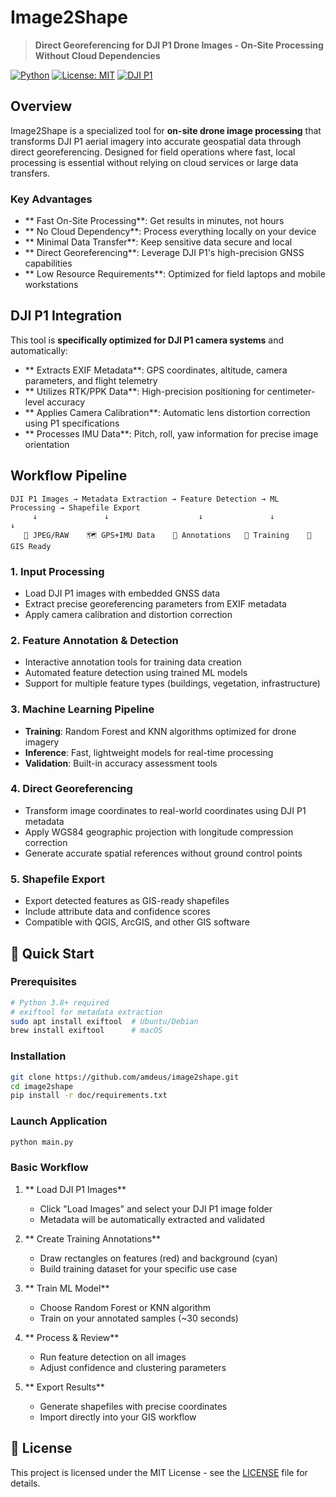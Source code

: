 # Image2Shape 

> **Direct Georeferencing for DJI P1 Drone Images - On-Site Processing Without Cloud Dependencies**

[![Python](https://img.shields.io/badge/python-3.8+-blue.svg)](https://www.python.org/downloads/)
[![License: MIT](https://img.shields.io/badge/License-MIT-yellow.svg)](https://opensource.org/licenses/MIT)
[![DJI P1](https://img.shields.io/badge/Camera-DJI%20P1-orange.svg)](https://www.dji.com/zenmuse-p1)

##  Overview

Image2Shape is a specialized tool for **on-site drone image processing** that transforms DJI P1 aerial imagery into accurate geospatial data through direct georeferencing. Designed for field operations where fast, local processing is essential without relying on cloud services or large data transfers.

###  Key Advantages
- ** Fast On-Site Processing**: Get results in minutes, not hours
- ** No Cloud Dependency**: Process everything locally on your device
- ** Minimal Data Transfer**: Keep sensitive data secure and local
- ** Direct Georeferencing**: Leverage DJI P1's high-precision GNSS capabilities
- ** Low Resource Requirements**: Optimized for field laptops and mobile workstations

##  DJI P1 Integration

This tool is **specifically optimized for DJI P1 camera systems** and automatically:

- ** Extracts EXIF Metadata**: GPS coordinates, altitude, camera parameters, and flight telemetry
- ** Utilizes RTK/PPK Data**: High-precision positioning for centimeter-level accuracy
- ** Applies Camera Calibration**: Automatic lens distortion correction using P1 specifications
- ** Processes IMU Data**: Pitch, roll, yaw information for precise image orientation


##  Workflow Pipeline

```
DJI P1 Images → Metadata Extraction → Feature Detection → ML Processing → Shapefile Export
     ↓               ↓                    ↓               ↓              ↓
   📸 JPEG/RAW    🗺️ GPS+IMU Data    🎯 Annotations   🧠 Training    📁 GIS Ready
```

### 1. **Input Processing**
- Load DJI P1 images with embedded GNSS data
- Extract precise georeferencing parameters from EXIF metadata
- Apply camera calibration and distortion correction

### 2. **Feature Annotation & Detection**
- Interactive annotation tools for training data creation
- Automated feature detection using trained ML models
- Support for multiple feature types (buildings, vegetation, infrastructure)

### 3. **Machine Learning Pipeline**
- **Training**: Random Forest and KNN algorithms optimized for drone imagery
- **Inference**: Fast, lightweight models for real-time processing
- **Validation**: Built-in accuracy assessment tools

### 4. **Direct Georeferencing**
- Transform image coordinates to real-world coordinates using DJI P1 metadata
- Apply WGS84 geographic projection with longitude compression correction
- Generate accurate spatial references without ground control points

### 5. **Shapefile Export**
- Export detected features as GIS-ready shapefiles
- Include attribute data and confidence scores
- Compatible with QGIS, ArcGIS, and other GIS software

## 🚀 Quick Start

### Prerequisites
```bash
# Python 3.8+ required
# exiftool for metadata extraction
sudo apt install exiftool  # Ubuntu/Debian
brew install exiftool      # macOS
```

### Installation
```bash
git clone https://github.com/amdeus/image2shape.git
cd image2shape
pip install -r doc/requirements.txt
```

### Launch Application
```bash
python main.py
```

### Basic Workflow

1. ** Load DJI P1 Images**
   - Click "Load Images" and select your DJI P1 image folder
   - Metadata will be automatically extracted and validated

2. ** Create Training Annotations**
   - Draw rectangles on features (red) and background (cyan)
   - Build training dataset for your specific use case

3. ** Train ML Model**
   - Choose Random Forest or KNN algorithm
   - Train on your annotated samples (~30 seconds)

4. ** Process & Review**
   - Run feature detection on all images
   - Adjust confidence and clustering parameters

5. ** Export Results**
   - Generate shapefiles with precise coordinates
   - Import directly into your GIS workflow

## 📄 License

This project is licensed under the MIT License - see the [LICENSE](LICENSE) file for details.

